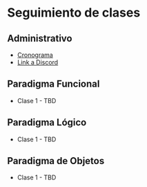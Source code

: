 # Seguimiento de clases

## Administrativo

* [Cronograma](https://docs.google.com/spreadsheets/d/1q_EkQbxRFtw83kHxmUGFnRdtSGFItkKNeSguyeKCr3c)
* [Link a Discord](https://discord.gg/AJFHWFXWSM)

## Paradigma Funcional

* Clase 1 - TBD

## Paradigma Lógico

* Clase 1 - TBD


## Paradigma de Objetos

* Clase 1 - TBD
